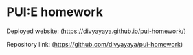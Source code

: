 # PUI:E homework

Deployed website: (https://divyayaya.github.io/pui-homework/)

Repository link: (https://github.com/divyayaya/pui-homework)
